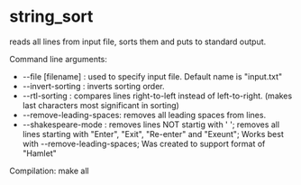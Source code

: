 # string_sort

reads all lines from input file, sorts them and puts to standard output.

Command line arguments:
  - --file [filename]      : used to specify input file. Default name is "input.txt"
  - --invert-sorting       : inverts sorting order.
  - --rtl-sorting          : compares lines right-to-left instead of left-to-right. (makes last characters most significant in sorting)
  - --remove-leading-spaces: removes all leading spaces from lines.  
  - --shakespeare-mode     : removes lines NOT startig with ' '; removes all lines starting with "Enter", "Exit", "Re-enter" and "Exeunt"; Works best with --remove-leading-spaces; Was created to support format of "Hamlet"

Compilation: make all
  
  

